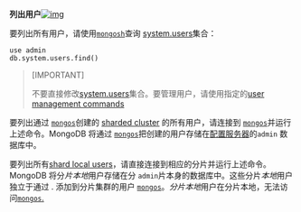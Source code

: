 **列出用户**[![img](https://www.mongodb.com/docs/manual/assets/link.svg)](https://www.mongodb.com/docs/manual/tutorial/list-users/#list-users)

要列出所有用户，请使用[`mongosh`](https://www.mongodb.com/docs/mongodb-shell/#mongodb-binary-bin.mongosh)查询 [system.users](https://www.mongodb.com/docs/manual/reference/system-users-collection/)集合：

```shell
use admin
db.system.users.find()
```

>[IMPORTANT]
>
>不要直接修改[system.users](https://www.mongodb.com/docs/manual/reference/system-users-collection/)集合。要管理用户，请使用指定的[user management commands](https://www.mongodb.com/docs/manual/reference/command/#std-label-user-management-commands)

要列出通过 [`mongos`](https://www.mongodb.com/docs/manual/reference/program/mongos/#mongodb-binary-bin.mongos)创建的 [sharded cluster](https://www.mongodb.com/docs/manual/sharding/) 的所有用户，请连接到  [`mongos`](https://www.mongodb.com/docs/manual/reference/program/mongos/#mongodb-binary-bin.mongos)并运行上述命令。MongoDB 将通过 [`mongos`](https://www.mongodb.com/docs/manual/reference/program/mongos/#mongodb-binary-bin.mongos)把创建的用户存储在[配置服务器](https://www.mongodb.com/docs/manual/reference/glossary/#std-term-config-server)的`admin` 数据库中。

要列出所有[shard local users](https://www.mongodb.com/docs/manual/core/security-users/#std-label-shard-local-users)，请直接连接到相应的分片并运行上述命令。MongoDB 将分*片本地*用户存储在分 `admin`片本身的数据库中。这些分片*本地*用户独立于通过 . 添加到分片集群的用户 [`mongos`](https://www.mongodb.com/docs/manual/reference/program/mongos/#mongodb-binary-bin.mongos)。*分片本地*用户在分片本地，无法访问[`mongos`.](https://www.mongodb.com/docs/manual/reference/program/mongos/#mongodb-binary-bin.mongos)